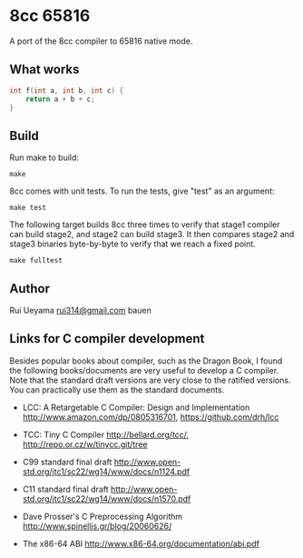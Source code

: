 # 8cc 65816

A port of the 8cc compiler to 65816 native mode.

## What works

```C
int f(int a, int b, int c) {
    return a + b + c;
}
```

## Build

Run make to build:

    make

8cc comes with unit tests. To run the tests, give "test" as an argument:

    make test

The following target builds 8cc three times to verify that
stage1 compiler can build stage2, and stage2 can build stage3.
It then compares stage2 and stage3 binaries byte-by-byte to verify
that we reach a fixed point.

    make fulltest

## Author

Rui Ueyama <rui314@gmail.com>
bauen


Links for C compiler development
--------------------------------

Besides popular books about compiler, such as the Dragon Book,
I found the following books/documents are very useful
to develop a C compiler.
Note that the standard draft versions are very close to the ratified versions.
You can practically use them as the standard documents.

-   LCC: A Retargetable C Compiler: Design and Implementation
    http://www.amazon.com/dp/0805316701,
    https://github.com/drh/lcc

-   TCC: Tiny C Compiler
    http://bellard.org/tcc/,
    http://repo.or.cz/w/tinycc.git/tree

-   C99 standard final draft
    http://www.open-std.org/jtc1/sc22/wg14/www/docs/n1124.pdf

-   C11 standard final draft
    http://www.open-std.org/jtc1/sc22/wg14/www/docs/n1570.pdf

-   Dave Prosser's C Preprocessing Algorithm
    http://www.spinellis.gr/blog/20060626/

-   The x86-64 ABI
    http://www.x86-64.org/documentation/abi.pdf
